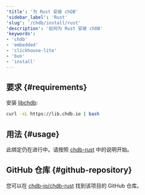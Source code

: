 ```yaml
---
'title': '为 Rust 安装 chDB'
'sidebar_label': 'Rust'
'slug': '/chdb/install/rust'
'description': '如何为 Rust 安装 chDB'
'keywords':
- 'chdb'
- 'embedded'
- 'clickhouse-lite'
- 'bun'
- 'install'
---
```


## 要求 {#requirements}

安装 [libchdb](https://github.com/chdb-io/chdb):

```bash
curl -sL https://lib.chdb.io | bash
```

## 用法 {#usage}

此绑定仍在进行中。请按照 [chdb-rust](https://github.com/chdb-io/chdb-rust) 中的说明开始。

## GitHub 仓库 {#github-repository}

您可以在 [chdb-io/chdb-rust](https://github.com/chdb-io/chdb-rust) 找到该项目的 GitHub 仓库。
